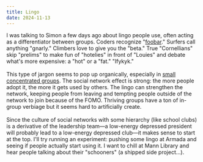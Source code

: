 ```yaml
---
title: Lingo
date: 2024-11-13
---
```

I was talking to Simon a few days ago about lingo people use, often acting as a differentiator between groups. Coders recognize "[foobar](https://en.wikipedia.org/wiki/List_of_military_slang_terms#FUBAR)." Surfers call anything "gnarly." Climbers love to give you the "beta." True "Cornellians" skip "prelims" to make fun of "hotelies" in front of "Louies" and debate what's more expensive: a "hot" or a "fat." "Ifykyk."\
\
This type of jargon seems to pop up organically, especially in [small concentrated groups](http://tmrc-www.mit.edu/old/dictionary.html). The social network effect is strong: the more people adopt it, the more it gets used by others. The lingo can strengthen the network, keeping people from leaving and tempting people outside of the network to join because of the FOMO. Thriving groups have a ton of in-group verbiage but it seems hard to artificially create.\
\
Since the culture of social networks with some hierarchy (like school clubs) is a derivative of the leadership team—a low-energy depressed president will probably lead to a low-energy depressed club—it makes sense to start at the top. I'll try running an experiment: pushing some lingo at Armada and seeing if people actually start using it. I want to chill at Mann Library and hear people talking about their "schooners" (a shipped side project...).